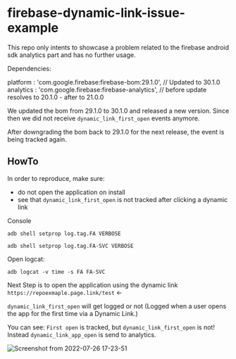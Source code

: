# firebase-dynamic-link-issue-example

This repo only intents to showcase a problem related to the firebase android sdk analytics part and has no further usage.

Dependencies:

platform     : 'com.google.firebase:firebase-bom:29.1.0', // Updated to 30.1.0
analytics    : 'com.google.firebase:firebase-analytics', // before update resolves to 20.1.0 - after to 21.0.0

We updated the bom from 29.1.0 to 30.1.0 and released a new version.
Since then we did not receive `dynamic_link_first_open` events anymore.

After downgrading the bom back to 29.1.0 for the next release,
the event is being tracked again.

## HowTo

In order to reproduce, make sure: 
- do not open the application on install
- see that `dynamic_link_first_open` is not tracked after clicking a dynamic link


Console

`adb shell setprop log.tag.FA VERBOSE`

`adb shell setprop log.tag.FA-SVC VERBOSE`

Open logcat:

`adb logcat -v time -s FA FA-SVC`


Next Step is to open the application using the dynamic link `https://repoexmaple.page.link/test` <-

`dynamic_link_first_open` will get logged or not (Logged when a user opens the app for the first time via a Dynamic Link.) 


You can see: `First open` is tracked, but `dynamic_link_first_open` is not! Instead `dynamic_link_app_open` is send to analytics.

![Screenshot from 2022-07-26 17-23-51](https://user-images.githubusercontent.com/5735305/181048762-3d793c6f-3a9d-4ea2-b384-ffc1c85505a1.png)
